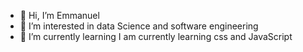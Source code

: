 - 👋 Hi, I’m Emmanuel
- 👀 I’m interested in data Science and software engineering
- 🌱 I’m currently learning I am currently learning css and JavaScript


<!---
Signeemmanuel/Signeemmanuel is a ✨ special ✨ repository because its `README.md` (this file) appears on your GitHub profile.
You can click the Preview link to take a look at your changes.
--->
